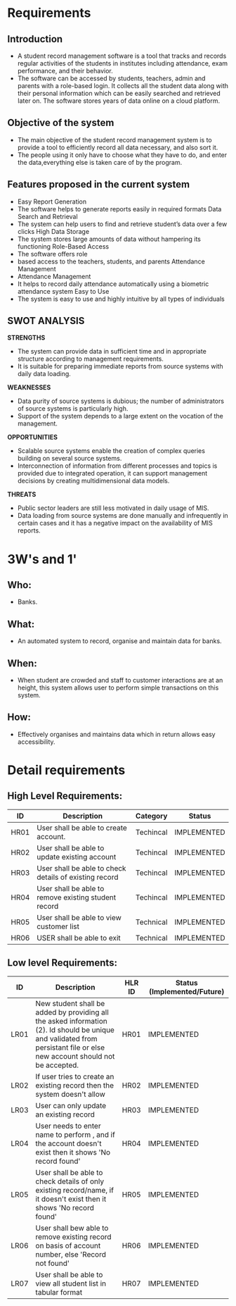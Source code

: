 # Requirements

## Introduction

-   A student record management software is a tool that tracks and records regular activities of the students in institutes including attendance, exam performance, and their behavior.
-   The software can be accessed by students, teachers, admin and parents with a role-based login. It collects all the student data along with their personal information which can be easily searched and retrieved later on. The software stores years of data online on a cloud platform.
## Objective of the system

-   The main objective of the student record management system is to provide a tool to efficiently record all data necessary, and also sort it.
-   The people using it only have to choose what they have to do, and enter the data,everything else is taken care of by the program.

## Features proposed in the current system

- Easy Report Generation
- The software helps to generate reports easily in required formats Data Search and Retrieval
- The system can help users to find and retrieve student’s data over a few clicks High Data Storage
- The system stores large amounts of data without hampering its functioning Role-Based Access
- The software offers role
- based access to the teachers, students, and parents Attendance Management
- Attendance Management
- It helps to record daily attendance automatically using a biometric attendance system Easy to Use
- The system is easy to use and highly intuitive by all types of individuals


## SWOT ANALYSIS

**STRENGTHS** 
- The system can provide data in sufficient time and in appropriate structure according to management requirements.
- It is suitable for preparing immediate reports from source systems with daily data loading.

**WEAKNESSES**
- Data purity of source systems is dubious; the number of administrators of source systems is particularly high.
- Support of the system depends to a large extent on the vocation of the management.

**OPPORTUNITIES**
- Scalable source systems enable the creation of complex queries building on several source systems.
- Interconnection of information from different processes and topics is provided due to integrated operation, it can support management decisions by creating   multidimensional data models.

**THREATS**
- Public sector leaders are still less motivated in daily usage of MIS.
- Data loading from source systems are done manually and infrequently in certain cases and it has a negative impact on the availability of MIS reports.

# 3W&#39;s and 1&#39;

## Who:

-   Banks.

## What:

-   An automated system to record, organise and maintain data for banks.

## When:

-   When student are crowded and staff to customer interactions are at an height, this system allows user to perform simple transactions on this system.

## How:

-   Effectively organises and maintains data which in return allows easy accessibility.

# Detail requirements

## High Level Requirements:

| ID   | Description                                              | Category  | Status      |
| ---- | -------------------------------------------------------- | --------- | ----------- |
| HR01 | User shall be able to create account.                    | Techincal | IMPLEMENTED |
| HR02 | User shall be able to update existing account            | Techincal | IMPLEMENTED |
| HR03 | User shall be able to check details of existing record   | Techincal | IMPLEMENTED |
| HR04 | User shall be able to remove existing student record    | Techincal | IMPLEMENTED |
| HR05 | User shall be able to view customer list                | Technical | IMPLEMENTED |
| HR06 | USER shall be able to exit                              | Technical | IMPLEMENTED |      |

## Low level Requirements:

| ID   | Description                                                                                                                                                                    | HLR ID | Status (Implemented/Future) |
| ---- | ------------------------------------------------------------------------------------------------------------------------------------------------------------------------------ | ------ | --------------------------- |
| LR01 | New student shall be added by providing all the asked information (2). Id should be unique and validated from persistant file or else new account should not be accepted. | HR01   | IMPLEMENTED                 |                                                                                       
| LR02 | If user tries to create an existing record then the system doesn't allow                                                                                                      | HR02   | IMPLEMENTED                 |
| LR03 | User can only update an existing record                                                                                                                                       | HR03   | IMPLEMENTED                 |
| LR04 | User needs to enter name to perform , and if the account doesn't exist then it shows 'No record found'                                                     | HR04   | IMPLEMENTED                 |
| LR05 | User shall be able to check details of only existing record/name, if it doesn't exist then it shows 'No record found'                                    | HR05   | IMPLEMENTED                 |
| LR06 | User shall bew able to remove existing record on basis of account number, else 'Record not found'                                                                            | HR06   | IMPLEMENTED                 |
| LR07 | User shall be able to view all student list in tabular format                                                                                                                | HR07   | IMPLEMENTED                 |

